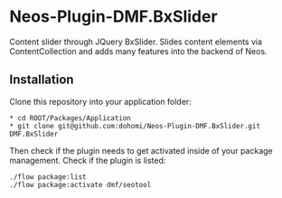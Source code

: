 Neos-Plugin-DMF.BxSlider
=============================

Content slider through JQuery BxSlider. Slides content elements via ContentCollection and adds many features into the backend of Neos.

## Installation
Clone this repository into your application folder:

    * cd ROOT/Packages/Application
    * git clone git@github.com:dohomi/Neos-Plugin-DMF.BxSlider.git DMF.BxSlider

Then check if the plugin needs to get activated inside of your package management. Check if the plugin is listed:

    ./flow package:list
    ./flow package:activate dmf/seotool